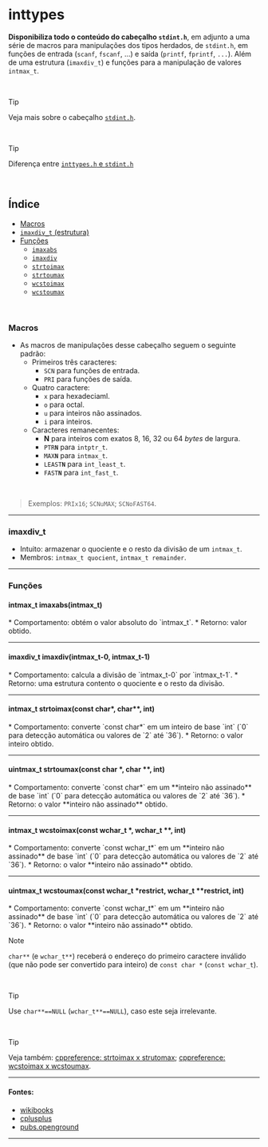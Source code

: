 # inttypes
**Disponibiliza todo o conteúdo do cabeçalho `stdint.h`**, em adjunto a uma série de macros para manipulações dos tipos herdados, de `stdint.h`, em funções de entrada (`scanf`, `fscanf`, ...) e saída (`printf`, `fprintf`, `...`). Além de uma estrutura (`imaxdiv_t`) e funções para a manipulação de valores `intmax_t`.

<br>

> [!TIP]
> Veja mais sobre o cabeçalho [`stdint.h`](https://github.com/duckafire/Small_Projects/blob/main/summaries/c/stdint.md "Small_Projects/summaries").

<br>

> [!TIP]
> Diferença entre [`inttypes.h` e `stdint.h`](https://stackoverflow.com/questions/7597025/difference-between-stdint-h-and-inttypes-h "Stackoverflow")

<br>

## Índice
* <a href="#1">Macros</a>
* <a href="#2"><code>imaxdiv_t</code> (estrutura)</a>
* <a href="#3">Funções</a>
	* <a href="#3-1"><code>imaxabs</code></a>
	* <a href="#3-2"><code>imaxdiv</code></a>
	* <a href="#3-3"><code>strtoimax</code></a>
	* <a href="#3-4"><code>strtoumax</code></a>
	* <a href="#3-5"><code>wcstoimax</code></a>
	* <a href="#3-6"><code>wcstoumax</code></a>

<br>

<h3 id="1">Macros</h3>

* As macros de manipulações desse cabeçalho seguem o seguinte padrão:
	* Primeiros três caracteres:
		* `SCN` para funções de entrada.
		* `PRI` para funções de saída.
	* Quatro caractere:
		* `x` para hexadeciaml.
		* `o` para octal.
		* `u` para inteiros não assinados.
		* `i` para inteiros.
	* Caracteres remanecentes:
		* **N** para inteiros com exatos 8, 16, 32 ou 64 *bytes* de largura.
		* <code>PTR<strong  >N</strong></code> para `intptr_t`.
		* <code>MAX<strong  >N</strong></code> para `intmax_t`.
		* <code>LEAST<strong>N</strong></code> para `int_least_t`.
		* <code>FAST<strong >N</strong></code> para `int_fast_t`.
	
<br>

> Exemplos: `PRIx16`; `SCNuMAX`; `SCNoFAST64`.

<hr>

<h3 id="2">imaxdiv_t</h3>

* Intuito: armazenar o quociente e o resto da divisão de um `intmax_t`.
* Membros: `intmax_t quocient`, `intmax_t remainder`.

<hr>

<h3 id="3">Funções</h3>

<h4 id="3-1">intmax_t imaxabs(intmax_t)</h4>
* Comportamento: obtém o valor absoluto do `intmax_t`.
* Retorno: valor obtido.

<hr>

<h4 id="3-2">imaxdiv_t imaxdiv(intmax_t-0, intmax_t-1)</h4>
* Comportamento: calcula a divisão de `intmax_t-0` por `intmax_t-1`.
* Retorno: uma estrutura contento o quociente e o resto da divisão.

<hr>

<h4 id="3-3">intmax_t strtoimax(const char*, char**, int)</h4>
* Comportamento: converte `const char*` em um inteiro de base `int` (`0` para detecção automática ou valores de `2` até `36`).
* Retorno: o valor inteiro obtido.

<hr>

<h4 id="3-4">uintmax_t strtoumax(const char *, char **, int)</h4>
* Comportamento: converte `const char*` em um **inteiro não assinado** de base `int` (`0` para detecção automática ou valores de `2` até `36`).
* Retorno: o valor **inteiro não assinado** obtido.

<hr>

<h4 id="3-5">intmax_t wcstoimax(const wchar_t *, wchar_t **, int)</h4>
* Comportamento: converte `const wchar_t*` em um **inteiro não assinado** de base `int` (`0` para detecção automática ou valores de `2` até `36`).
* Retorno: o valor **inteiro não assinado** obtido.

<hr>

<h4 id="3-6">uintmax_t wcstoumax(const wchar_t *restrict, wchar_t **restrict, int)</h4>
* Comportamento: converte `const wchar_t*` em um **inteiro não assinado** de base `int` (`0` para detecção automática ou valores de `2` até `36`).
* Retorno: o valor **inteiro não assinado** obtido.

<br>

> [!NOTE]
> `char**` (e `wchar_t**`) receberá o endereço do primeiro caractere inválido (que não pode ser convertido para inteiro) de `const char *` (`const wchar_t`).

<br>

> [!TIP]
> Use `char**==NULL` (`wchar_t**==NULL`), caso este seja irrelevante.

<br>

> [!TIP]
> Veja também: [cppreference: strtoimax x strutomax](https://en.cppreference.com/w/c/string/byte/strtoimax); [cppreference: wcstoimax x wcstoumax](https://en.cppreference.com/w/c/string/wide/wcstoimax).

<hr>

#### Fontes:
* [wikibooks](https://en.wikibooks.org/wiki/c_programming/inttypes.h)
* [cplusplus](https://cplusplus.com/reference/cinttypes/)
* [pubs.openground](https://pubs.opengroup.org/onlinepubs/009695399/basedefs/inttypes.h.html)

<hr>
